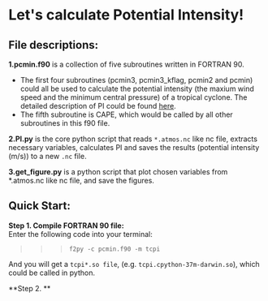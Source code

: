 # Let's calculate Potential Intensity!

## File descriptions:
**1.pcmin.f90** is a collection of five subroutines written in FORTRAN 90.
* The first four subroutines (pcmin3, pcmin3_kflag, pcmin2 and pcmin) could all be used to calculate the potential intensity (the maxium wind speed and the minimum central pressure) of a tropical cyclone. The detailed description of PI could be found [here](https://emanuel.mit.edu/limits-hurricane-intensity). 
* The fifth subroutine is CAPE, which would be called by all other subroutines in this f90 file.

**2.PI.py** is the core python script that reads `*.atmos.nc` like nc file, extracts necessary variables, calculates PI and saves the results (potential intensity (m/s)) to a new `.nc` file.

**3.get_figure.py** is a python script that plot chosen variables from \*.atmos.nc like nc file, and save the figures.

## Quick Start:
**Step 1. Compile FORTRAN 90 file:**<br>
Enter the following code into your terminal:<br>
>>>`f2py -c pcmin.f90 -m tcpi`<br>

And you will get a `tcpi*.so file`, (e.g. `tcpi.cpython-37m-darwin.so`), which could be called in python.<br>

**Step 2. **


        
        
